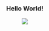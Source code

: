 <h3 align="center">Hello World!</h3>
  
<p align="center">
  <a href="https://github.com/git-huunhan/">
    <img style="boder-radius:20px" src="https://i.pinimg.com/originals/c0/b9/6f/c0b96f88966cb70633e5833ce5e05a8a.gif" />
  </a>
</p>

<!--
**git-huunhan/git-huunhan** is a ✨ _special_ ✨ repository because its `README.md` (this file) appears on your GitHub profile.

Here are some ideas to get you started:

- 🔭 I’m currently working on ...
- 🌱 I’m currently learning ...
- 👯 I’m looking to collaborate on ...
- 🤔 I’m looking for help with ...
- 💬 Ask me about ...
- 📫 How to reach me: ...
- 😄 Pronouns: ...
- ⚡ Fun fact: ...
-->

